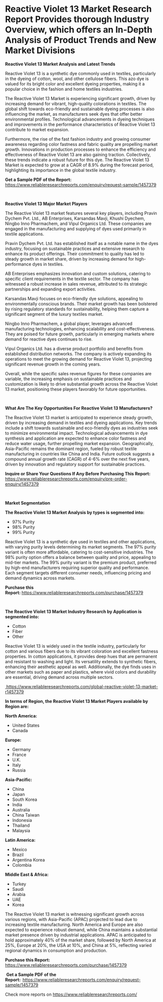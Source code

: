 <p><h1>Reactive Violet 13 Market Research Report Provides thorough Industry Overview, which offers an In-Depth Analysis of Product Trends and New Market Divisions</h1></p><p><strong>Reactive Violet 13 Market Analysis and Latest Trends</strong></p>
<p><p>Reactive Violet 13 is a synthetic dye commonly used in textiles, particularly in the dyeing of cotton, wool, and other cellulose fibers. This azo dye is valued for its bright color and excellent dyeing properties, making it a popular choice in the fashion and home textiles industries. </p><p>The Reactive Violet 13 Market is experiencing significant growth, driven by increasing demand for vibrant, high-quality colorations in textiles. The global shift towards eco-friendly and sustainable dyeing processes is also influencing the market, as manufacturers seek dyes that offer better environmental profiles. Technological advancements in dyeing techniques and improvements in the performance characteristics of Reactive Violet 13 contribute to market expansion. </p><p>Furthermore, the rise of the fast fashion industry and growing consumer awareness regarding color fastness and fabric quality are propelling market growth. Innovations in production processes to enhance the efficiency and effectiveness of Reactive Violet 13 are also gaining traction. Collectively, these trends indicate a robust future for this dye. The Reactive Violet 13 Market is expected to grow at a CAGR of 8.9% during the forecast period, highlighting its importance in the global textile industry.</p></p>
<p><strong>Get a Sample PDF of the Report:&nbsp;</strong> <a href="https://www.reliableresearchreports.com/enquiry/request-sample/1457379?utm_campaign=2395&utm_medium=2&utm_source=Github&utm_content=ia&utm_term=30032025&utm_id=reactive-violet-13">https://www.reliableresearchreports.com/enquiry/request-sample/1457379</a></p>
<p>&nbsp;</p>
<p><strong>Reactive Violet 13 Major Market Players</strong></p>
<p><p>The Reactive Violet 13 market features several key players, including Pravin Dychem Pvt. Ltd., AB Enterprises, Karsandas Mavji, Khushi Dyechem, Ningbo Inno Pharmachem, and Vipul Organics Ltd. These companies are engaged in the manufacturing and supplying of dyes used primarily in textile applications.</p><p>Pravin Dychem Pvt. Ltd. has established itself as a notable name in the dyes industry, focusing on sustainable practices and extensive research to enhance its product offerings. Their commitment to quality has led to steady growth in market share, driven by increasing demand for high-performance dyes in textiles.</p><p>AB Enterprises emphasizes innovation and custom solutions, catering to specific client requirements in the textile sector. The company has witnessed a robust increase in sales revenue, attributed to its strategic partnerships and expanding export activities.</p><p>Karsandas Mavji focuses on eco-friendly dye solutions, appealing to environmentally conscious brands. Their market growth has been bolstered by rising regulatory standards for sustainability, helping them capture a significant segment of the luxury textiles market.</p><p>Ningbo Inno Pharmachem, a global player, leverages advanced manufacturing technologies, enhancing scalability and cost-effectiveness. They are poised for future growth, particularly in emerging markets where demand for reactive dyes continues to rise.</p><p>Vipul Organics Ltd. has a diverse product portfolio and benefits from established distribution networks. The company is actively expanding its operations to meet the growing demand for Reactive Violet 13, projecting significant revenue growth in the coming years.</p><p>Overall, while the specific sales revenue figures for these companies are variable, the increasing emphasis on sustainable practices and customization is likely to drive substantial growth across the Reactive Violet 13 market, positioning these players favorably for future opportunities.</p></p>
<p>&nbsp;</p>
<p><strong>What Are The Key Opportunities For Reactive Violet 13 Manufacturers?</strong></p>
<p><p>The Reactive Violet 13 market is anticipated to experience steady growth, driven by increasing demand in textiles and dyeing applications. Key trends include a shift towards sustainable and eco-friendly dyes as industries seek to minimize environmental impact. Technological advancements in dye synthesis and application are expected to enhance color fastness and reduce water usage, further propelling market expansion. Geographically, Asia-Pacific remains the dominant region, fueled by robust textile manufacturing in countries like China and India. Future outlook suggests a compound annual growth rate (CAGR) of 4-6% over the next five years, driven by innovation and regulatory support for sustainable practices.</p></p>
<p><strong>Inquire or Share Your Questions If Any Before Purchasing This Report:</strong> <a href="https://www.reliableresearchreports.com/enquiry/pre-order-enquiry/1457379?utm_campaign=2395&utm_medium=2&utm_source=Github&utm_content=ia&utm_term=30032025&utm_id=reactive-violet-13">https://www.reliableresearchreports.com/enquiry/pre-order-enquiry/1457379</a></p>
<p>&nbsp;</p>
<p><strong>Market Segmentation</strong></p>
<p><strong>The Reactive Violet 13 Market Analysis by types is segmented into:</strong></p>
<p><ul><li>97% Purity</li><li>98% Purity</li><li>99% Purity</li></ul></p>
<p><p>Reactive Violet 13 is a synthetic dye used in textiles and other applications, with varying purity levels determining its market segments. The 97% purity variant is often more affordable, catering to cost-sensitive industries. The 98% purity option offers a balance between quality and price, appealing to mid-tier markets. The 99% purity variant is the premium product, preferred by high-end manufacturers requiring superior quality and performance. Each segment targets different consumer needs, influencing pricing and demand dynamics across markets.</p></p>
<p><strong>Purchase this Report:&nbsp;</strong><a href="https://www.reliableresearchreports.com/purchase/1457379?utm_campaign=2395&utm_medium=2&utm_source=Github&utm_content=ia&utm_term=30032025&utm_id=reactive-violet-13">https://www.reliableresearchreports.com/purchase/1457379</a></p>
<p>&nbsp;</p>
<p><strong>The Reactive Violet 13 Market Industry Research by Application is segmented into:</strong></p>
<p><ul><li>Cotton</li><li>Fiber</li><li>Other</li></ul></p>
<p><p>Reactive Violet 13 is widely used in the textile industry, particularly for cotton and various fibers due to its vibrant coloration and excellent fastness properties. In cotton applications, it provides deep hues that are permanent and resistant to washing and light. Its versatility extends to synthetic fibers, enhancing their aesthetic appeal as well. Additionally, the dye finds uses in other markets such as paper and plastics, where vivid colors and durability are essential, driving demand across multiple sectors.</p></p>
<p><a href="https://www.reliableresearchreports.com/global-reactive-violet-13-market-r1457379?utm_campaign=2395&utm_medium=2&utm_source=Github&utm_content=ia&utm_term=30032025&utm_id=reactive-violet-13">&nbsp;https://www.reliableresearchreports.com/global-reactive-violet-13-market-r1457379</a></p>
<p><strong>In terms of Region, the Reactive Violet 13 Market Players available by Region are:</strong></p>
<p>
    <p> <strong> North America: </strong>
        <ul>
            <li>United States</li>
            <li>Canada</li>
        </ul>
        </p> 
    <p> <strong> Europe: </strong>
        <ul>
            <li>Germany</li>
            <li>France</li>
            <li>U.K.</li>
            <li>Italy</li>
            <li>Russia</li>
        </ul>
        </p> 
    <p> <strong> Asia-Pacific: </strong>
        <ul>
            <li>China</li>
            <li>Japan</li>
            <li>South Korea</li>
            <li>India</li>
            <li>Australia</li>
            <li>China Taiwan</li>
            <li>Indonesia</li>
            <li>Thailand</li>
            <li>Malaysia</li>
        </ul>
        </p> 
    <p> <strong> Latin America: </strong>
        <ul>
            <li>Mexico</li>
            <li>Brazil</li>
            <li>Argentina Korea</li>
            <li>Colombia</li>
        </ul>
        </p> 
    <p> <strong> Middle East & Africa: </strong>
        <ul>
            <li>Turkey</li>
            <li>Saudi</li>
            <li>Arabia</li>
            <li>UAE</li>
            <li>Korea</li>
        </ul>
    </p>
    </p>
<p><p>The Reactive Violet 13 market is witnessing significant growth across various regions, with Asia-Pacific (APAC) projected to lead due to increasing textile manufacturing. North America and Europe are also expected to experience robust demand, while China maintains a substantial market presence driven by industrial applications. APAC is anticipated to hold approximately 40% of the market share, followed by North America at 25%, Europe at 20%, the USA at 10%, and China at 5%, reflecting varied regional dynamics in consumption and production.</p></p>
<p><strong>Purchase this Report: </strong><a href="https://www.reliableresearchreports.com/purchase/1457379?utm_campaign=2395&utm_medium=2&utm_source=Github&utm_content=ia&utm_term=30032025&utm_id=reactive-violet-13">https://www.reliableresearchreports.com/purchase/1457379</a></p>
<p>&nbsp;<strong>Get a Sample PDF of the Report:&nbsp;&nbsp;</strong><a href="https://www.reliableresearchreports.com/enquiry/request-sample/1457379?utm_campaign=2395&utm_medium=2&utm_source=Github&utm_content=ia&utm_term=30032025&utm_id=reactive-violet-13">https://www.reliableresearchreports.com/enquiry/request-sample/1457379</a></p>
<p><strong></strong></p>
<p>Check more reports on <a href="https://www.reliableresearchreports.com/?utm_campaign=2395&utm_medium=2&utm_source=Github&utm_content=ia&utm_term=30032025&utm_id=reactive-violet-13">https://www.reliableresearchreports.com/</a></p>